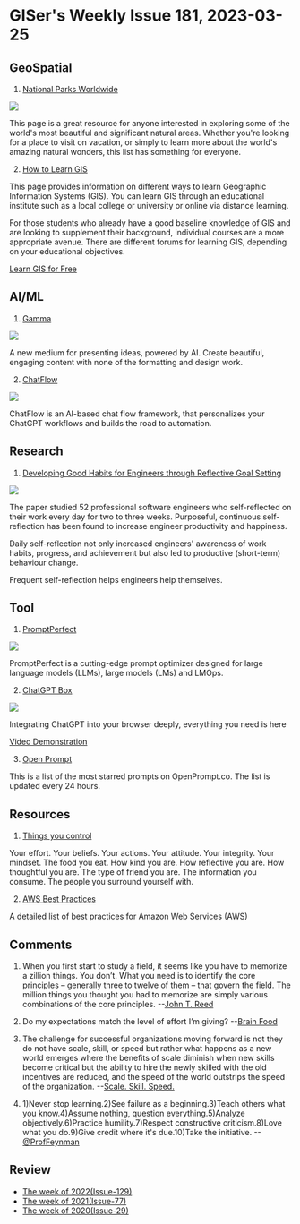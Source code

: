 # GISer's Weekly Issue 181, 2023-03-25

## GeoSpatial

1. [National Parks Worldwide](https://travelermap.net/national-parks)

![](https://imgs.zhubai.love/c1c47f8413ba4b32950453d88c24290d_2192261542853668864.png)

This page is a great resource for anyone interested in exploring some of the world's most beautiful and significant natural areas. Whether you're looking for a place to visit on vacation, or simply to learn more about the world's amazing natural wonders, this list has something for everyone.

2. [How to Learn GIS](https://www.gislounge.com/learning-gis-resources-for-gis-training/)

This page provides information on different ways to learn Geographic Information Systems (GIS). You can learn GIS through an educational institute such as a local college or university or online via distance learning.

For those students who already have a good baseline knowledge of GIS and are looking to supplement their background, individual courses are a more appropriate avenue. There are different forums for learning GIS, depending on your educational objectives.

[Learn GIS for Free](https://www.gislounge.com/learn-gis-for-free/)

## AI/ML

1. [Gamma](https://gamma.app/)

![](https://ph-files.imgix.net/c0624464-a0bd-4103-940c-5d8270af21e6.png?auto=compress&codec=mozjpeg&cs=strip&auto=format&w=388&h=220&fit=max&dpr=1)

A new medium for presenting ideas, powered by AI. Create beautiful, engaging content with none of the formatting and design work.

2. [ChatFlow](https://github.com/prompt-engineering/chat-flow)

![](https://github.com/prompt-engineering/chat-flow/raw/master/docs/screenshot.jpeg)

ChatFlow is an AI-based chat flow framework, that personalizes your ChatGPT workflows and builds the road to automation.

## Research

1. [Developing Good Habits for Engineers through Reflective Goal Setting](https://unbug.github.io/Enabling-Good-Work-Habits-in-Software-Developers-through-Reflective-Goal-Setting/)

![](https://unbug.github.io/assets/images/screenshot-20230218-200745.jpg)

The paper studied 52 professional software engineers who self-reflected on their work every day for two to three weeks. Purposeful, continuous self-reflection has been found to increase engineer productivity and happiness.

Daily self-reflection not only increased engineers' awareness of work habits, progress, and achievement but also led to productive (short-term) behaviour change.

Frequent self-reflection helps engineers help themselves.

## Tool

1. [PromptPerfect](https://promptperfect.jina.ai/)

![](https://promptperfect.jina.ai/dark-banner.png)

PromptPerfect is a cutting-edge prompt optimizer designed for large language models (LLMs), large models (LMs) and LMOps.

2. [ChatGPT Box](https://github.com/josStorer/chatGPTBox)

![](https://github.com/josStorer/chatGPTBox/raw/master/screenshots/preview_github_rightclickmenu.jpg)

Integrating ChatGPT into your browser deeply, everything you need is here

[Video Demonstration](https://www.youtube.com/watch?v=E1smDxJvTRs)

3. [Open Prompt](https://openprompt.co/)

This is a list of the most starred prompts on OpenPrompt.co. The list is updated every 24 hours.

## Resources

1. [Things you control](https://fs.blog/brain-food/march-19-2023/)

Your effort.
Your beliefs.
Your actions.
Your attitude.
Your integrity.
Your mindset.
The food you eat.
How kind you are.
How reflective you are.
How thoughtful you are.
The type of friend you are.
The information you consume.
The people you surround yourself with.

2. [AWS Best Practices](https://roadmap.sh/best-practices/aws)

A detailed list of best practices for Amazon Web Services (AWS)

## Comments

1.  When you first start to study a field, it seems like you have to memorize a zillion things. You don’t. What you need is to identify the core principles – generally three to twelve of them – that govern the field. The million things you thought you had to memorize are simply various combinations of the core principles.
    --[John T. Reed](https://geni.us/U2nXYk3)

2.  Do my expectations match the level of effort I’m giving? --[Brain Food](https://fs.blog/brain-food/march-26-2023/)

3.  The challenge for successful organizations moving forward is not they do not have scale, skill, or speed but rather what happens as a new world emerges where the benefits of scale diminish when new skills become critical but the ability to hire the newly skilled with the old incentives are reduced, and the speed of the world outstrips the speed of the organization.
    --[Scale. Skill. Speed.](https://softwareleadweekly.us6.list-manage.com/track/click?u=1a258e0fefbb23214c59c5a8d&id=616be0a465&e=b1367de9f9)

4.  1)Never stop learning.2)See failure as a beginning.3)Teach others what you know.4)Assume nothing, question everything.5)Analyze objectively.6)Practice humility.7)Respect constructive criticism.8)Love what you do.9)Give credit where it's due.10)Take the initiative.
    --[@ProfFeynman](https://softwareleadweekly.us6.list-manage.com/track/click?u=1a258e0fefbb23214c59c5a8d&id=bd577763f1&e=b1367de9f9)

## Review

- [The week of 2022(Issue-129)](../2022/issue-129.md)
- [The week of 2021(Issue-77)](../2021/issue-77.md)
- [The week of 2020(Issue-29)](../2020/issue-29.md)
